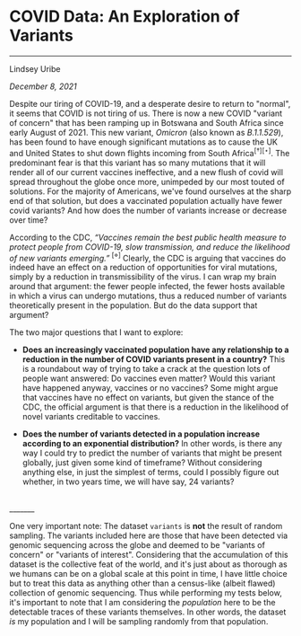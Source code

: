 # COVID Data: An Exploration of Variants
____

Lindsey Uribe

*December 8, 2021*

Despite our tiring of COVID-19, and a desperate desire to return to "normal", it seems that COVID is not tiring of us. There is now a new COVID "variant of concern" that has been ramping up in Botswana and South Africa since early August of 2021. This new variant, *Omicron* (also known as *B.1.1.529*), has been found to have enough significant mutations as to cause the UK and United States to shut down flights incoming from South Africa$^{[\dagger]}$$^{[\star]}$. The predominant fear is that this variant has so many mutations that it will render all of our current vaccines ineffective, and a new flush of covid will spread throughout the globe once more, unimpeded by our most touted of solutions. For the majority of Americans, we've found ourselves at the sharp end of that solution, but does a vaccinated population actually have fewer covid variants? And how does the number of variants increase or decrease over time? 

According to the CDC, *“Vaccines remain the best public health measure to protect people from COVID-19, slow transmission, and reduce the likelihood of new variants emerging.”* $^{[\diamond]}$
Clearly, the CDC is arguing that vaccines do indeed have an effect on a reduction of opportunities for viral mutations, simply by a reduction in transmissibility of the virus. I can wrap my brain around that argument: the fewer people infected, the fewer hosts available in which a virus can undergo mutations, thus a reduced number of variants theoretically present in the population. But do the data support that argument? 

The two major questions that I want to explore: 
 - **Does an increasingly vaccinated population have any relationship to a reduction in the number of COVID variants present in a country?** This is a roundabout way of trying to take a crack at the question lots of people want answered: Do vaccines even matter? Would this variant have happened anyway, vaccines or no vaccines? Some might argue that vaccines have no effect on variants, but given the stance of the CDC, the official argument is that there is a reduction in the likelihood of novel variants creditable to vaccines.

 - **Does the number of variants detected in a population increase according to an exponential distribution?** In other words, is there any way I could try to predict the number of variants that might be present globally, just given some kind of timeframe? Without considering anything else, in just the simplest of terms, could I possibly figure out whether, in two years time, we will have say, 24 variants? 

<br>
_______

One very important note: The dataset `variants` is **not** the result of random sampling. The variants included here are those that have been detected via genomic sequencing across the globe and deemed to be "variants of concern" or "variants of interest". Considering that the accumulation of this dataset is the collective feat of the world, and it's just about as thorough as we humans can be on a global scale at this point in time, I have little choice but to treat this data as anything other than a census-like (albeit flawed) collection of genomic sequencing. Thus while performing my tests below, it's important to note that I am considering the *population* here to be the detectable traces of these variants themselves. In other words, the dataset *is* my population and I will be sampling randomly from that population. 
